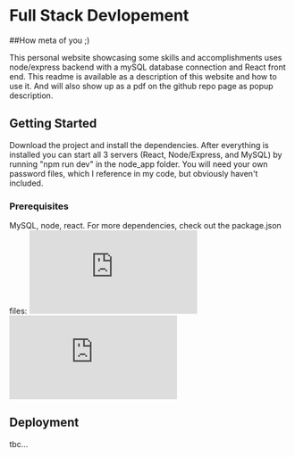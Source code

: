 # Full Stack Devlopement
##How meta of you ;)

This personal website showcasing some skills and accomplishments uses node/express backend with a mySQL database connection and React front end. This readme is available as a description of this website and how to use it. And will also show up as a pdf on the github repo page as popup description.

## Getting Started

Download the project and install the dependencies. After everything is installed you can start all 3 servers (React, Node/Express, and MySQL) by running "npm run dev" in the node_app folder. You will need your own password files, which I reference in my code, but obviously haven't included.

### Prerequisites

MySQL, node, react. For more dependencies, check out the package.json files:
![Node package.json](https://github.com/zen-gineer/server-client-playground/blob/master/node_app/package.json)
![React (client) package.json](https://github.com/zen-gineer/server-client-playground/blob/master/node_app/client/package.json)



## Deployment

tbc...



